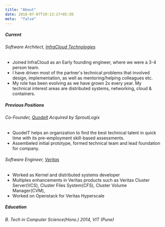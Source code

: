 ```yaml
---
title: "About"
date: 2018-07-07T19:13:17+05:30
meta:  "false"
---
```


##### Current

###### Software Architect, [InfraCloud Technologies](https://infracloud.io)

- Joined InfraCloud as an Early founding engineer, where we were a 3-4 person team.
- I have driven most of the partner's technical problems that involved design, implementation, as well as mentoring/helping colleagues etc.
- My role has been evolving as we have grown 2x every year. My technical interest areas are distributed systems, networking, cloud & containers.

##### Previous Positions

###### Co-Founder, [QuodeIt](https://www.quodeit.com/) Acquired by SproutLogix

- QuodeIT helps an organization to find the best technical talent in quick time with its pre-employment skill-based assessments.
- Assembeled initial prototype, formed technical team and lead foundation for company.

###### Software Engineer, [Veritas](https://veritas.com)

- Worked as Kernel and distributed systems developer
- Multiples enhancements in Veritas products such as Veritas Cluster Server(VCS), Cluster Files System(CFS), Cluster Volume Manager(CVM),
- Worked on Openstack for Veritas Hyperscale

##### Education

###### B. Tech in Computer Science(Hons.) 2014, VIT (Pune)
